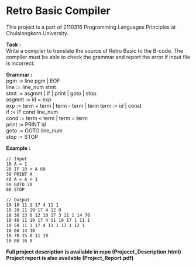 # Retro Basic Compiler
This project is a part of 2110316 Programming Languages Principles at Chulalongkorn University.

**Task :**  
Write a compiler to translate the source of Retro Basic to the B-code.
The compiler must be able to check the grammar and report the error if input file is incorrect.

**Grammar :**   
  pgm := line pgm | EOF  
  line := line_num stmt  
  stmt := asgmnt | if | print | goto | stop  
  asgmnt := id = exp  
  exp := term + term | term - term  | term
  term := id | const  
  if := IF cond line_num  
  cond := term < term | term = term  
  print := PRINT id  
  goto := GOTO line_num  
  stop := STOP  
  
**Example :**  
```
// Input
10 A = 1  
20 IF 10 < A 60   
30 PRINT A  
40 A = A + 1  
50 GOTO 20  
60 STOP
```

```
// Output
10 10 11 1 17 4 12 1  
10 20 11 19 17 4 12 0  
10 30 13 0 12 10 17 3 11 1 14 70  
10 40 11 19 17 4 11 19 17 1 11 1  
10 50 11 1 17 4 11 1 17 1 12 1  
10 60 14 30  
10 70 15 0 11 19  
10 80 16 0 
```
 
 **Full project description is available in repo (Projecct_Description.html)**  
 **Project report is also available (Project_Report.pdf)**
